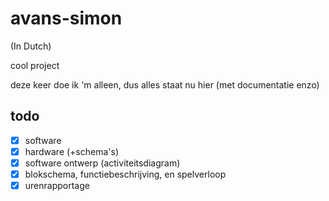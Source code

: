 # avans-simon

(In Dutch)

cool project

deze keer doe ik 'm alleen, dus alles staat nu hier (met documentatie enzo)

## todo

- [x] software
- [x] hardware (+schema's)
- [x] software ontwerp (activiteitsdiagram)
- [x] blokschema, functiebeschrijving, en spelverloop
- [x] urenrapportage

